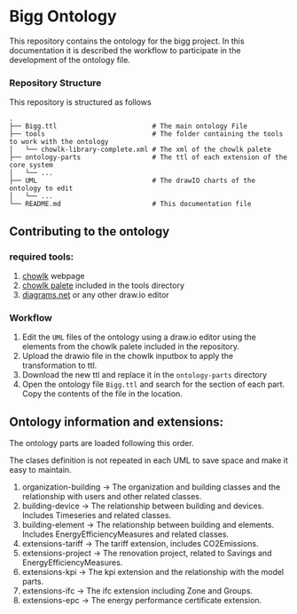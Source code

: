 # Bigg Ontology
This repository contains the ontology for the bigg project.
In this documentation it is described the workflow to participate in the development of the ontology file.

### Repository Structure

This repository is structured as follows 
```
.
├── Bigg.ttl                        # The main ontology File
├── tools                           # The folder containing the tools to work with the ontology
│   └── chowlk-library-complete.xml # The xml of the chowlk palete                
├── ontology-parts                  # The ttl of each extension of the core system
│   └── ...                 
├── UML                             # The drawIO charts of the ontology to edit
│   └── ...      
└── README.md                       # This documentation file
```

## Contributing to the ontology

### required tools:
1. [chowlk](https://chowlk.linkeddata.es/) webpage
2. [chowlk palete](chowlk-library-complete.xml) included in the tools directory
3. [diagrams.net](https://www.diagrams.net/) or any other draw.io editor

### Workflow
1. Edit the `UML` files of the ontology using a draw.io editor using the elements from the chowlk palete included in the repository.
2. Upload the drawio file in the chowlk inputbox to apply the transformation to ttl.
3. Download the new ttl and replace it in the `ontology-parts` directory
4. Open the ontology file `Bigg.ttl` and search for the section of each part. Copy the contents of the file in the location.


## Ontology information and extensions:

The ontology parts are loaded following this order.

The clases definition is not repeated in each UML to save space and make it easy to maintain. 

1. organization-building -> The organization and building classes and the relationship with users and other related classes.
2. building-device       -> The relationship between building and devices. Includes Timeseries and related classes.
3. building-element      -> The relationship between building and elements. Includes EnergyEfficiencyMeasures and related classes.
4. extensions-tariff     -> The tariff extension, includes CO2Emissions.
5. extensions-project    -> The renovation project, related to Savings and EnergyEfficiencyMeasures.
6. extensions-kpi        -> The kpi extension and the relationship with the model parts.
7. extensions-ifc        -> The ifc extension including Zone and Groups.
8. extensions-epc        -> The energy performance certificate extension.
